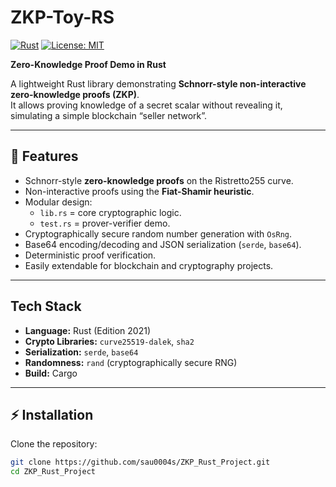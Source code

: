 # ZKP-Toy-RS

[![Rust](https://img.shields.io/badge/Rust-1.72.0-blue?logo=rust)](https://www.rust-lang.org/)
[![License: MIT](https://img.shields.io/badge/License-MIT-yellow.svg)](LICENSE)

**Zero-Knowledge Proof Demo in Rust**  

A lightweight Rust library demonstrating **Schnorr-style non-interactive zero-knowledge proofs (ZKP)**.  
It allows proving knowledge of a secret scalar without revealing it, simulating a simple blockchain “seller network”.

---

## 🔹 Features

- Schnorr-style **zero-knowledge proofs** on the Ristretto255 curve.
- Non-interactive proofs using the **Fiat-Shamir heuristic**.
- Modular design:
  - `lib.rs` =  core cryptographic logic.
  - `test.rs` = prover-verifier demo.
- Cryptographically secure random number generation with `OsRng`.
- Base64 encoding/decoding and JSON serialization (`serde`, `base64`).
- Deterministic proof verification.
- Easily extendable for blockchain and cryptography projects.

---

##  Tech Stack

- **Language:** Rust (Edition 2021)  
- **Crypto Libraries:** `curve25519-dalek`, `sha2`  
- **Serialization:** `serde`, `base64`  
- **Randomness:** `rand` (cryptographically secure RNG)  
- **Build:** Cargo  

---

## ⚡ Installation

Clone the repository:

```bash
git clone https://github.com/sau0004s/ZKP_Rust_Project.git
cd ZKP_Rust_Project
